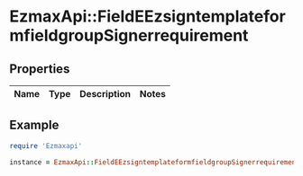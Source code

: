 # EzmaxApi::FieldEEzsigntemplateformfieldgroupSignerrequirement

## Properties

| Name | Type | Description | Notes |
| ---- | ---- | ----------- | ----- |

## Example

```ruby
require 'Ezmaxapi'

instance = EzmaxApi::FieldEEzsigntemplateformfieldgroupSignerrequirement.new()
```

